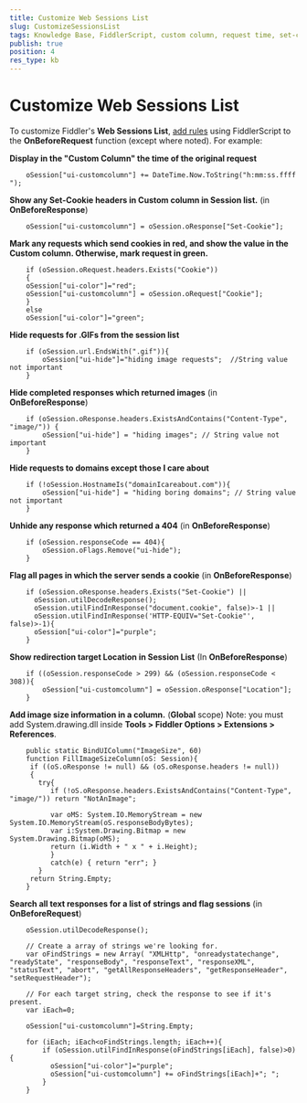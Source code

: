 ```yaml
---
title: Customize Web Sessions List
slug: CustomizeSessionsList
tags: Knowledge Base, FiddlerScript, custom column, request time, set-cookie, cookies, hide session
publish: true
position: 4
res_type: kb
---
```


Customize Web Sessions List
===========================

To customize Fiddler's **Web Sessions List**, [add rules][1] using FiddlerScript to the **OnBeforeRequest** function (except where noted). For example:



**Display in the "Custom Column" the time of the original request**

		oSession["ui-customcolumn"] += DateTime.Now.ToString("h:mm:ss.ffff ");



**Show any Set-Cookie headers in Custom column in Session list.**
(in **OnBeforeResponse**)

		oSession["ui-customcolumn"] = oSession.oResponse["Set-Cookie"];



**Mark any requests which send cookies in red, and show the value in the Custom column. Otherwise, mark request in green.**

		if (oSession.oRequest.headers.Exists("Cookie")) 
		{
		oSession["ui-color"]="red";
		oSession["ui-customcolumn"] = oSession.oRequest["Cookie"];
		}
		else
		oSession["ui-color"]="green";



**Hide requests for .GIFs from the session list**

		if (oSession.url.EndsWith(".gif")){
			oSession["ui-hide"]="hiding image requests";  //String value not important
		}



**Hide completed responses which returned images**
(in **OnBeforeResponse**)

		if (oSession.oResponse.headers.ExistsAndContains("Content-Type", "image/")) {
			oSession["ui-hide"] = "hiding images"; // String value not important
		}



**Hide requests to domains except those I care about**

		if (!oSession.HostnameIs("domainIcareabout.com")){
			oSession["ui-hide"] = "hiding boring domains"; // String value not important
		}



**Unhide any response which returned a 404**
(in **OnBeforeResponse**)

		if (oSession.responseCode == 404){
			oSession.oFlags.Remove("ui-hide");
		}



**Flag all pages in which the server sends a cookie**
(in **OnBeforeResponse**)

		if (oSession.oResponse.headers.Exists("Set-Cookie") ||
		  oSession.utilDecodeResponse();
		  oSession.utilFindInResponse("document.cookie", false)>-1 ||
		  oSession.utilFindInResponse('HTTP-EQUIV="Set-Cookie"', false)>-1){
		  oSession["ui-color"]="purple"; 
		}



**Show redirection target Location in Session List**
(In **OnBeforeResponse**)

		if ((oSession.responseCode > 299) && (oSession.responseCode < 308)){ 
			oSession["ui-customcolumn"] = oSession.oResponse["Location"];
		}



**Add image size information in a column.**
(**Global** scope)
Note: you must add System.drawing.dll inside **Tools > Fiddler Options > Extensions > References**.

		public static BindUIColumn("ImageSize", 60)
		function FillImageSizeColumn(oS: Session){
		 if ((oS.oResponse != null) && (oS.oResponse.headers != null))
		 {
		   try{
			  if (!oS.oResponse.headers.ExistsAndContains("Content-Type", "image/")) return "NotAnImage";

			  var oMS: System.IO.MemoryStream = new System.IO.MemoryStream(oS.responseBodyBytes);
			  var i:System.Drawing.Bitmap = new System.Drawing.Bitmap(oMS);
			  return (i.Width + " x " + i.Height);
			  }
			  catch(e) { return "err"; }
		   }
		 return String.Empty;
		}



**Search all text responses for a list of strings and flag sessions**
(in **OnBeforeRequest**)

		oSession.utilDecodeResponse();

		// Create a array of strings we're looking for.
		var oFindStrings = new Array( "XMLHttp", "onreadystatechange", "readyState", "responseBody", "responseText", "responseXML", "statusText", "abort", "getAllResponseHeaders", "getResponseHeader", "setRequestHeader");

		// For each target string, check the response to see if it's present.
		var iEach=0;

		oSession["ui-customcolumn"]=String.Empty;

		for (iEach; iEach<oFindStrings.length; iEach++){
			if (oSession.utilFindInResponse(oFindStrings[iEach], false)>0) { 
			  oSession["ui-color"]="purple"; 
			  oSession["ui-customcolumn"] += oFindStrings[iEach]+"; "; 
			}
		}

[1]: ../../Extend-Fiddler/AddRules